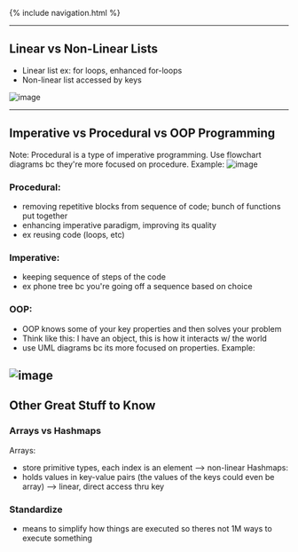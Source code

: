 {% include navigation.html %} 

----------------------------------------------------------------------------------------------------------------------------------------------

## Linear vs Non-Linear Lists
* Linear list ex: for loops, enhanced for-loops
* Non-linear list accessed by keys 

![image](https://user-images.githubusercontent.com/89210546/157494368-782fa878-ff1a-430e-905a-c6cada424874.png)

----------------------------------------------------------------------------------------------------------------------------------------------

## Imperative vs Procedural vs OOP Programming

Note: Procedural is a type of imperative programming. Use flowchart diagrams bc they're more focused on procedure. Example:
![image](https://user-images.githubusercontent.com/89210546/157569808-2d83674a-d189-460e-b6f1-f148319da472.png)

### Procedural:
- removing repetitive blocks from sequence of code; bunch of functions put together
- enhancing imperative paradigm, improving its quality
- ex reusing code (loops, etc) 

### Imperative:
- keeping sequence of steps of the code 
- ex phone tree bc you're going off a sequence based on choice

### OOP:
- OOP knows some of your key properties and then solves your problem 
- Think like this: I have an object, this is how it interacts w/ the world
- use UML diagrams bc its more focused on properties. Example: 

![image](https://user-images.githubusercontent.com/89210546/157569887-8385823a-751b-4c8f-9e01-6b53f5be97d0.png)
----------------------------------------------------------------------------------------------------------------------------------------------

## Other Great Stuff to Know

### Arrays vs Hashmaps 
Arrays: 
- store primitive types, each index is an element --> non-linear 
Hashmaps:
- holds values in key-value pairs (the values of the keys could even be array) --> linear, direct access thru key

### Standardize
- means to simplify how things are executed so theres not 1M ways to execute something 
